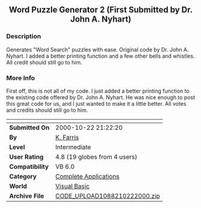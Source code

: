 ﻿<div align="center">

## Word Puzzle Generator 2 \(First Submitted by Dr\. John A\. Nyhart\)


</div>

### Description

Generates "Word Search" puzzles with ease. Original code by Dr. John A. Nyhart. I added a better printing function and a few other bells and whistles. All credit should still go to him.
 
### More Info
 
First off, this is not all of my code. I just added a better printing function to the existing code offered by Dr. John A. Nyhart. He was nice enough to post this great code for us, and I just wanted to make it a little better. All votes and credits should still go to him.


<span>             |<span>
---                |---
**Submitted On**   |2000-10-22 21:22:20
**By**             |[K\. Farris](https://github.com/Planet-Source-Code/PSCIndex/blob/master/ByAuthor/k-farris.md)
**Level**          |Intermediate
**User Rating**    |4.8 (19 globes from 4 users)
**Compatibility**  |VB 6\.0
**Category**       |[Complete Applications](https://github.com/Planet-Source-Code/PSCIndex/blob/master/ByCategory/complete-applications__1-27.md)
**World**          |[Visual Basic](https://github.com/Planet-Source-Code/PSCIndex/blob/master/ByWorld/visual-basic.md)
**Archive File**   |[CODE\_UPLOAD1088210222000\.zip](https://github.com/Planet-Source-Code/k-farris-word-puzzle-generator-2-first-submitted-by-dr-john-a-nyhart__1-12239/archive/master.zip)








